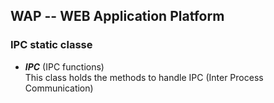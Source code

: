 WAP -- WEB Application Platform
-------------------------------

### IPC  static classe

* <b><i>IPC</i></b> (IPC functions) <br/>
  This class holds the methods to handle IPC (Inter Process Communication)

